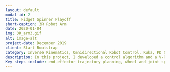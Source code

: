 ```yaml
---
layout: default
modal-id: 2
title: Fidget Spinner Playoff
short-caption: 3R Robot Arm
date: 2020-01-04
img: 3R_arm3.gif
alt: image-alt
project-date: December 2019
client: Start Bootstrap
category: Inverse Kinematics, Omnidirectional Robot Control, Kuka, PD Control, V-REP
description: In this project, I developed a control algorithm and a V-REP simulator for a KUKA youBot to accomplish a pick and place task, 
Key steps include: end-effector trajectory planning, wheel and joint speed calculation, and simulation. 
---
```

